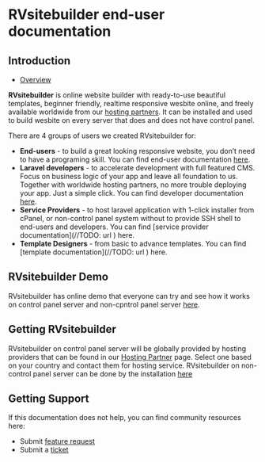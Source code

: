 # RVsitebuilder end-user documentation
## Introduction

  - [Overview](#overview)
  
  

**RVsitebuilder** is online website builder with ready-to-use beautiful templates, beginner friendly, realtime responsive wesbite online, and freely available worldwide from our [hosting partners](https://rvsitebuilder.com/hosting-partner/). It can be installed and used to build wesbite on every server that does and does not have control panel. 

There are 4 groups of users we created RVsitebuilder for: 

- **End-users** - to build a great looking responsive website, you don’t need to have a programing skill. You can find end-user documentation [here](https://github.com/rvsitebuilder/user-docs/tree/7.1/en).
- **Laravel developers** - to accelerate development with full featured CMS. Focus on business logic of your app and leave all foundation to us. Together with worldwide hosting partners, no more trouble deploying your app. Just a simple click. You can find developer documentation [here](https://github.com/rvsitebuilder/developer-docs/tree/master/en). 
- **Service Providers** - to host laravel application with 1-click installer from cPanel, or non-control panel system without to provide SSH shell to end-users and developers. You can find [service provider documentation](//TODO: url ) here. 
- **Template Designers** - from basic to advance templates. You can find [template  documentation](//TODO: url ) here. 

## RVsitebuilder Demo 

<a name="overview"></a>

RVsitebuilder has online demo that everyone can try and see how it works on control panel server and non-cpntrol panel server [here](https://rvsitebuilder.com/demo/). 

## Getting RVsitebuilder

RVsitebuilder on control panel server will be globally provided by hosting providers that can be found in our [Hosting Partner](https://rvsitebuilder.com/hosting-partner/) page. Select one based on your country and contact them for hosting service.
RVsitebuilder on non-control panel server can be done by the installation [here](https://rvsitebuilder.com/installation/)
 
## Getting Support 

If this documentation does not help, you can find community resources here: 

- Submit [feature request](https://support.rvglobalsoft.com/hc/en-us/community/topics/360000639474-RVsitebuilder-7-Feature-Request)
- Submit a [ticket](https://rvglobalsoft.com/tickets/new&deptId=5)
